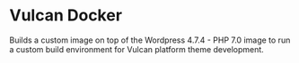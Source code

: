 # Vulcan Docker

Builds a custom image on top of the Wordpress 4.7.4 - PHP 7.0 image to run a custom build environment for Vulcan platform theme development.
